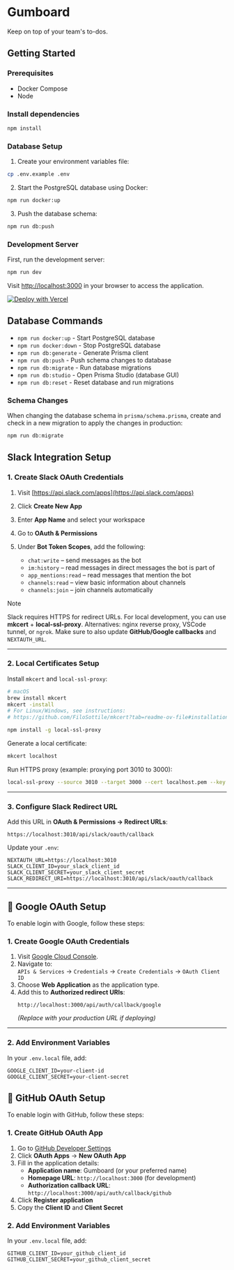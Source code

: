 # Gumboard

Keep on top of your team's to-dos.

## Getting Started

### Prerequisites

- Docker Compose
- Node

### Install dependencies

```bash
npm install
```

### Database Setup

1. Create your environment variables file:

```bash
cp .env.example .env
```

2. Start the PostgreSQL database using Docker:

```bash
npm run docker:up
```

3. Push the database schema:

```bash
npm run db:push
```

### Development Server

First, run the development server:

```bash
npm run dev
```

Visit [http://localhost:3000](http://localhost:3000) in your browser to access the application.

[![Deploy with Vercel](https://vercel.com/button)](https://vercel.com/new/clone?repository-url=https://github.com/antiwork/gumboard&env=DATABASE_URL,EMAIL_FROM,AUTH_RESEND_KEY,AUTH_SECRET)

## Database Commands

- `npm run docker:up` - Start PostgreSQL database
- `npm run docker:down` - Stop PostgreSQL database
- `npm run db:generate` - Generate Prisma client
- `npm run db:push` - Push schema changes to database
- `npm run db:migrate` - Run database migrations
- `npm run db:studio` - Open Prisma Studio (database GUI)
- `npm run db:reset` - Reset database and run migrations

### Schema Changes

When changing the database schema in `prisma/schema.prisma`, create and check in a new migration to apply the changes in production:

```bash
npm run db:migrate
```

## Slack Integration Setup

### 1. Create Slack OAuth Credentials

1. Visit [https://api.slack.com/apps](https://api.slack.com/apps)
2. Click **Create New App**
3. Enter **App Name** and select your workspace
4. Go to **OAuth & Permissions**
5. Under **Bot Token Scopes**, add the following:

   * `chat:write` – send messages as the bot
   * `im:history` – read messages in direct messages the bot is part of
   * `app_mentions:read` – read messages that mention the bot
   * `channels:read` – view basic information about channels
   * `channels:join` – join channels automatically

> [!NOTE]
> Slack requires HTTPS for redirect URLs. For local development, you can use **mkcert** + **local-ssl-proxy**. Alternatives: nginx reverse proxy, VSCode tunnel, or `ngrok`.
> Make sure to also update **GitHub/Google callbacks** and `NEXTAUTH_URL`.

---

### 2. Local Certificates Setup

Install `mkcert` and `local-ssl-proxy`:

```bash
# macOS
brew install mkcert
mkcert -install
# For Linux/Windows, see instructions: 
# https://github.com/FiloSottile/mkcert?tab=readme-ov-file#installation

npm install -g local-ssl-proxy
```

Generate a local certificate:

```bash
mkcert localhost
```

Run HTTPS proxy (example: proxying port 3010 to 3000):

```bash
local-ssl-proxy --source 3010 --target 3000 --cert localhost.pem --key localhost-key.pem
```

---

### 3. Configure Slack Redirect URL

Add this URL in **OAuth & Permissions → Redirect URLs**:

```
https://localhost:3010/api/slack/oauth/callback
```

Update your `.env`:

```env
NEXTAUTH_URL=https://localhost:3010
SLACK_CLIENT_ID=your_slack_client_id
SLACK_CLIENT_SECRET=your_slack_client_secret
SLACK_REDIRECT_URI=https://localhost:3010/api/slack/oauth/callback
```

---


## 🔐 Google OAuth Setup

To enable login with Google, follow these steps:

### 1. Create Google OAuth Credentials

1. Visit [Google Cloud Console](https://console.cloud.google.com/).
2. Navigate to:  
   `APIs & Services` → `Credentials` → `Create Credentials` → `OAuth Client ID`
3. Choose **Web Application** as the application type.
4. Add this to **Authorized redirect URIs**:
   ```
   http://localhost:3000/api/auth/callback/google
   ```
   *(Replace with your production URL if deploying)*
---

### 2. Add Environment Variables

In your `.env.local` file, add:

```env
GOOGLE_CLIENT_ID=your-client-id
GOOGLE_CLIENT_SECRET=your-client-secret
```

## 🔐 GitHub OAuth Setup

To enable login with GitHub, follow these steps:

### 1. Create GitHub OAuth App

1. Go to [GitHub Developer Settings](https://github.com/settings/developers)
2. Click **OAuth Apps** → **New OAuth App**
3. Fill in the application details:
   - **Application name**: Gumboard (or your preferred name)
   - **Homepage URL**: `http://localhost:3000` (for development)
   - **Authorization callback URL**: `http://localhost:3000/api/auth/callback/github`
4. Click **Register application**
5. Copy the **Client ID** and **Client Secret**

### 2. Add Environment Variables

In your `.env.local` file, add:

```env
GITHUB_CLIENT_ID=your_github_client_id
GITHUB_CLIENT_SECRET=your_github_client_secret
```

